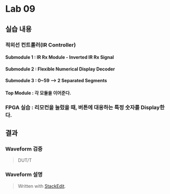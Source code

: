 
# Lab 09

## 실습 내용

### **적외선 컨트롤러(IR Controller)**

#### **Submodule 1** : IR Rx Module - Inverted IR Rx Signal
#### **Submodule 2** : Flexible Numerical Display Decoder
#### **Submodule 3** : 0~59 --> 2 Separated Segments

#### **Top Module** : 각 모듈을 이어준다.

### FPGA 실습 : 리모컨을 눌렀을 때, 버튼에 대응하는 특정 숫자를 Display한다.

## 결과

### **Waveform 검증**
>DUT/T


### **Waveform 설명**


> Written with [StackEdit](https://stackedit.io/).
<!--stackedit_data:
eyJoaXN0b3J5IjpbMTAyNjUxMjA5MSwxNzM1MTQ0NDQ0LDExMD
g4ODU4NDAsMTYwNjU0ODc0NSwtMTQ4NzcyMDE1MywtMjAwMTUx
MTAxOSwtMTg0MjMxMTQ1MV19
-->